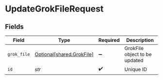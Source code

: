 # UpdateGrokFileRequest


## Fields

| Field                                                        | Type                                                         | Required                                                     | Description                                                  |
| ------------------------------------------------------------ | ------------------------------------------------------------ | ------------------------------------------------------------ | ------------------------------------------------------------ |
| `grok_file`                                                  | [Optional[shared.GrokFile]](../../models/shared/grokfile.md) | :heavy_minus_sign:                                           | GrokFile object to be updated                                |
| `id`                                                         | *str*                                                        | :heavy_check_mark:                                           | Unique ID                                                    |